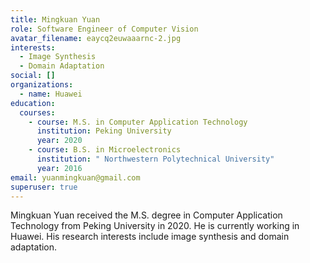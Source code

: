 ```yaml
---
title: Mingkuan Yuan
role: Software Engineer of Computer Vision
avatar_filename: eaycq2euwaaarnc-2.jpg
interests:
  - Image Synthesis
  - Domain Adaptation
social: []
organizations:
  - name: Huawei
education:
  courses:
    - course: M.S. in Computer Application Technology
      institution: Peking University
      year: 2020
    - course: B.S. in Microelectronics
      institution: " Northwestern Polytechnical University"
      year: 2016
email: yuanmingkuan@gmail.com
superuser: true
---
```

Mingkuan Yuan received the M.S. degree in Computer Application Technology from Peking University in 2020. He is currently working in Huawei. His research interests include image synthesis and domain adaptation.